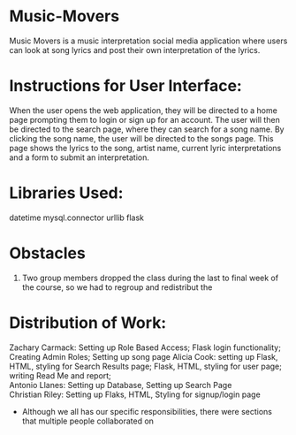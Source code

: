 # Music-Movers


Music Movers is a music interpretation social media application where users can look at song lyrics and post their own interpretation of the lyrics. 


# Instructions for User Interface:
When the user opens the web application, they will be directed to a home page prompting them to login or sign up for an account. The user will then be directed to the search page, where they can search for a song name. By clicking the song name, the user will be directed to the songs page. This page shows the lyrics to the song, artist name, current lyric interpretations and a form to submit an interpretation. 


# Libraries Used:
datetime
mysql.connector
urllib
flask 


# Obstacles 
1. Two group members dropped the class during the last to final week of the course, so we had to regroup and redistribut the 


# Distribution of Work: 
Zachary Carmack: Setting up Role Based Access; Flask login functionality; Creating Admin Roles; Setting up song page
Alicia Cook: setting up Flask, HTML, styling for Search Results page; Flask, HTML, styling for user page; writing Read Me and report;  
Antonio Llanes: Setting up Database, Setting up Search Page  
Christian Riley: Setting up Flaks, HTML, Styling for signup/login page
* Although we all has our specific responsibilities, there were sections that multiple people collaborated on
